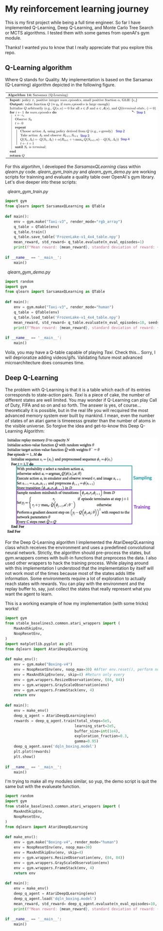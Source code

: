 # My reinforcement learning journey

This is my first project while being a full time engineer. So far I have implemented Q-Learning, Deep Q-Learning, and Monte Carlo Tree Search or MCTS algorithms. I tested them with some games from openAI's gym module.

Thanks! I wanted you to know that I really appreciate that you explore this repo.

## Q-Learning algorithm
Where Q stands for Quality. My implementation is based on the Sarsamax (Q-Learning) algorithm depicted in the following figure.

<div align="center">
<img src="https://github.com/L4rralde/ReinforcementLearning/blob/main/docs/imgs/qlearning_algo.jpg" width="600"/>
</div>

For this algortihm, I developed the *SarsamaxQLearning* class within *qlearn.py* code. *qlearn_gym_train.py* and *qlearn_gym_demo.py* are working scripts for trainning and evaluate a quality table over OpenAI´s gym library. Let's dive deeper into these scripts:

&nbsp;
*qlearn_gym_train.py*
```python
import gym
from qlearn import SarsamaxQLearning as QTable

def main():
	env = gym.make("Taxi-v3", render_mode="rgb_array")
	q_table = QTable(env)
	q_table.train()
	q_table.save_table('FrozenLake-v1_4x4_table.npy')
	mean_reward, std_reward= q_table.evaluate(n_eval_episodes=1)
	print(f"Mean reward: {mean_reward}, standard deviation of reward: {std_reward}")

if __name__ == '__main__':
	main()
```

&nbsp;
*qlearn_gym_demo.py*

```python
import random
import gym
from qlearn import SarsamaxQLearning as QTable

def main():
	env = gym.make("Taxi-v3", render_mode="human")
	q_table = QTable(env)
	q_table.load_table('FrozenLake-v1_4x4_table.npy')
	mean_reward, std_reward= q_table.evaluate(n_eval_episodes=10, seeds=[random.randint(0,1000) for _ in range(10)])
	print(f"Mean reward: {mean_reward}, standard deviation of reward: {std_reward}")

if __name__ == '__main__':
	main()
```

Voila, you may have a Q-table capable of playing *Taxi*. Check this... Sorry, I will deprioratize adding videos/gifs. Validating future most advanced microarchitecture does consumes time.

## Deep Q-Learning
The problem with Q-Learning is that it is a table which each of its entries corresponds to state-action pairs. *Taxi* is a piece of cake, the number of different states are well limited. You may wonder if Q-Learning can play Call of Duty, FIFA and so on and so forth. The answer is yes, of course... theoretically it is possible, but in the real life you will recquired the most advanced memory system ever built by mankind. I mean, even the number of states of an atari game is timeeesss greater than the number of atoms in the visible universe. So forgive the idea and get-to-know this Deep Q-Learning Algorithm:

<div align="center">
<img src="https://github.com/L4rralde/ReinforcementLearning/blob/main/docs/imgs/deep_qlearning_algo.jpg" width="600"/>
</div>

For the Deep Q-Learning algorithm I implemented the AtariDeepQLearning class which receives the environment and uses a predefined convolutional neural network. Strictly, the algorithm should pre-process the states, but gym.wrappers comes with built-in functions that preprocess the data. I also used other wrappers to hack the training process. While playing around with this implementation I understood that the implementation by itself will not work most of the times because most of the states adds little information. Some environments require a lot of exploration to actually reach states with rewards. You can play with the environment and the replay buffer to, say, just collect the states that really represent what you want the agent to learn.

This is a working example of how my implementation (with some tricks) works!

```python
import gym
from stable_baselines3.common.atari_wrappers import (
    MaxAndSkipEnv,
    NoopResetEnv,
)
import matplotlib.pyplot as plt
from dqlearn import AtariDeepQLearning

def make_env():
    env = gym.make("Boxing-v4")
    env = NoopResetEnv(env, noop_max=30) #After env.reset(), perform noop_max random actions.
    env = MaxAndSkipEnv(env, skip=4) #Return only every 
    env = gym.wrappers.ResizeObservation(env, (84, 84))
    env = gym.wrappers.GrayScaleObservation(env)
    env = gym.wrappers.FrameStack(env, 4)
    return env

def main():
    env = make_env()
    deep_q_agent = AtariDeepQLearning(env)
    rewards = deep_q_agent.train(total_steps=5e5,
                                learning_start=2e5,
                                buffer_size=int(1e4),
                                exploration_fraction=0.3,
                                gamma=0.95)
    deep_q_agent.save('dqln_boxing.model')
    plt.plot(rewards)
    plt.show()

if __name__ == '__main__':
    main()
```

I'm trying to make all my modules similar, so yup, the demo script is quit the same but with the evalueate function.

```python
import random
import gym
from stable_baselines3.common.atari_wrappers import (
    MaxAndSkipEnv,
    NoopResetEnv,
)
from dqlearn import AtariDeepQLearning

def make_env():
    env = gym.make("Boxing-v4", render_mode="human")
    env = NoopResetEnv(env, noop_max=30)
    env = MaxAndSkipEnv(env, skip=4)
    env = gym.wrappers.ResizeObservation(env, (84, 84))
    env = gym.wrappers.GrayScaleObservation(env)
    env = gym.wrappers.FrameStack(env, 4)
    return env

def main():
    env = make_env()
    deep_q_agent = AtariDeepQLearning(env)
    deep_q_agent.load('dqln_boxing.model')
    mean_reward, std_reward= deep_q_agent.evaluate(n_eval_episodes=10, seeds=[random.randint(0,1000) for _ in range(10)])
    print(f"Mean reward: {mean_reward}, standard deviation of reward: {std_reward}")

if __name__ == '__main__':
    main()
```
